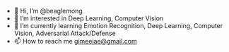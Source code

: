 - 👋 Hi, I’m @beaglemong
- 👀 I’m interested in Deep Learning, Computer Vision
- 🌱 I’m currently learning Emotion Recognition, Deep Learning, Computer Vision, Adversarial Attack/Defense
- 📫 How to reach me gimeejae@gmail.com

<!---
beaglemong/beaglemong is a ✨ special ✨ repository because its `README.md` (this file) appears on your GitHub profile.
You can click the Preview link to take a look at your changes.
--->
